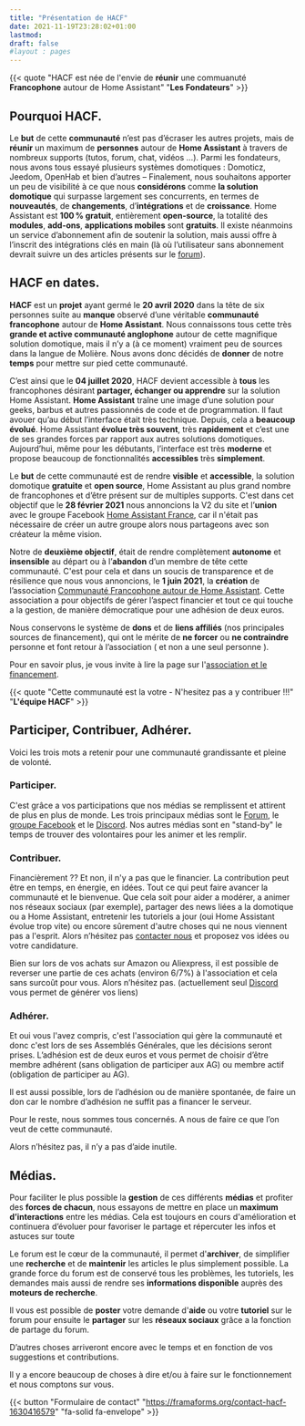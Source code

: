 ```yaml
---
title: "Présentation de HACF"
date: 2021-11-19T23:28:02+01:00
lastmod:
draft: false
#layout : pages
---
```

{{< quote "HACF est née de l'envie de **réunir** une commuanuté **Francophone** autour de Home Assistant" "**Les Fondateurs**" >}}

## Pourquoi HACF.
Le **but** de cette **communauté** n’est pas d’écraser les autres projets, mais de **réunir** un maximum de **personnes** autour de **Home Assistant** à travers de nombreux supports (tutos, forum, chat, vidéos …). Parmi les fondateurs, nous avons tous essayé plusieurs systèmes domotiques : Domoticz, Jeedom, OpenHab et bien d’autres – Finalement, nous souhaitons apporter un peu de visibilité à ce que nous **considérons** comme **la solution domotique** qui surpasse largement ses concurrents, en termes de **nouveautés**, de **changements**, d’**intégrations** et de **croissance**. Home Assistant est **100 % gratuit**, entièrement **open-source**, la totalité des **modules**, **add-ons**, **applications mobiles** sont **gratuits**. Il existe néanmoins un service d’abonnement afin de soutenir la solution, mais aussi offre à l’inscrit des intégrations clés en main (là où l’utilisateur sans abonnement devrait suivre un des articles présents sur le [forum](https:forum.hacf.fr)).


## HACF en dates.
**HACF** est un **projet** ayant germé le **20 avril 2020** dans la tête de six personnes suite au **manque** observé d’une véritable **communauté francophone** autour de **Home Assistant**. Nous connaissons tous cette très **grande et active communauté anglophone** autour de cette magnifique solution domotique, mais il n’y a (à ce moment) vraiment peu de sources dans la langue de Molière. Nous avons donc décidés de **donner** de notre **temps** pour mettre sur pied cette communauté.

C’est ainsi que le **04 juillet 2020**, HACF devient accessible à **tous** les francophones désirant **partager, échanger ou apprendre** sur la solution Home Assistant. **Home Assistant** traîne une image d’une solution pour geeks, barbus et autres passionnés de code et de programmation. Il faut avouer qu’au début l’interface était très technique. Depuis, cela a **beaucoup évolué**. Home Assistant **évolue très souvent**, très **rapidement** et c’est une de ses grandes forces par rapport aux autres solutions domotiques. Aujourd’hui, même pour les débutants, l’interface est très **moderne** et propose beaucoup de fonctionnalités **accessibles** très **simplement**.

Le **but** de cette communauté est de rendre **visible** et **accessible**, la solution domotique **gratuite** et **open source**, Home Assistant au plus grand nombre de francophones et d’être présent sur de multiples supports. C'est dans cet objectif que le **28 février 2021** nous annoncions la V2 du site et l’**union** avec le groupe Facebook [Home Assistant France](https://groupe-facebook.hacf.fr), car il n'était pas nécessaire de créer un autre groupe alors nous partageons avec son créateur la même vision.

Notre de **deuxième objectif**, était de rendre complètement **autonome** et **insensible** au départ ou à l’**abandon** d’un membre de tête cette communauté. C'est pour cela et dans un soucis de transparence et de résilience que nous vous annoncions, le **1 juin 2021**, la **création** de l’association [Communauté Francophone autour de Home Assistant](../association/). Cette association a pour objectifs de gérer l’aspect financier et tout ce qui touche a la gestion, de manière démocratique pour une adhésion de deux euros.

Nous conservons le système de **dons** et de **liens affiliés** (nos principales sources de financement), qui ont le mérite de **ne forcer** ou **ne contraindre** personne et font retour à l’association ( et non a une seul personne ).

Pour en savoir plus, je vous invite à lire la page sur l'[association et le financement](./../association/).

{{< quote "Cette communauté est la votre - N'hesitez pas a y contribuer !!!" "**L'équipe HACF**" >}}

## Participer, Contribuer, Adhérer.
Voici les trois mots a retenir pour une communauté grandissante et pleine de volonté.

### Participer.
C'est grâce a vos participations que nos médias se remplissent et attirent de plus en plus de monde. Les trois principaux médias sont le [Forum](https://forum.hacf.fr), le [groupe Facebook](https://groupe-facebook.hacf.fr) et le [Discord](https://discord.hacf.fr). Nos autres médias sont en "stand-by" le temps de trouver des volontaires pour les animer et les remplir.

### Contribuer.

Financièrement ?? Et non, il n'y a pas que le financier. La contribution peut être en temps, en énergie, en idées. Tout ce qui peut faire avancer la communauté et le bienvenue. Que cela soit pour aider a modérer, a animer nos réseaux sociaux (par exemple), partager des news liées a la domotique ou a Home Assistant, entretenir les tutoriels a jour (oui Home Assistant évolue trop vite) ou encore sûrement d'autre choses qui ne nous viennent pas a l'esprit. Alors n’hésitez pas [contacter nous](https://framaforms.org/contact-hacf-1630416579) et proposez vos idées ou votre candidature.

Bien sur lors de vos achats sur Amazon ou Aliexpress, il est possible de reverser une partie de ces achats (environ 6/7%) à l'association et cela sans surcoût pour vous. Alors n’hésitez pas. (actuellement seul [Discord](https://discord.hacf.fr) vous permet de générer vos liens)

### Adhérer.
Et oui vous l'avez compris, c'est l'association qui gère la communauté et donc c'est lors de ses Assemblés Générales, que les décisions seront prises. L’adhésion est de deux euros et vous permet de choisir d’être membre adhérent (sans obligation de participer aux AG) ou membre actif (obligation de participer au AG).

Il est aussi possible, lors de l’adhésion ou de manière spontanée, de faire un don car le nombre d’adhésion ne suffit pas a financer le serveur.

Pour le reste, nous sommes tous concernés. A nous de faire ce que l’on veut de cette communauté.

Alors n’hésitez pas, il n’y a pas d’aide inutile.


## Médias.
Pour faciliter le plus possible la **gestion** de ces différents **médias** et profiter des **forces de chacun**, nous essayons de mettre en place un **maximum d’interactions** entre les médias. Cela est toujours en cours d'amélioration et continuera d’évoluer pour favoriser le partage et répercuter les infos et astuces sur toute

Le forum est le cœur de la communauté, il permet d'**archiver**, de simplifier une **recherche** et de **maintenir** les articles le plus simplement possible. La grande force du forum est de conservé tous les problèmes, les tutoriels, les demandes mais aussi de rendre ses **informations disponible** auprès des **moteurs de recherche**.

Il vous est possible de **poster** votre demande d'**aide** ou votre **tutoriel** sur le forum pour ensuite le **partager** sur les **réseaux sociaux** grâce a la fonction de partage du forum.

D’autres choses arriveront encore avec le temps et en fonction de vos suggestions et contributions.

Il y a encore beaucoup de choses à dire et/ou à faire sur le fonctionnement et nous comptons sur vous.

{{< button "Formulaire de contact" "https://framaforms.org/contact-hacf-1630416579" "fa-solid fa-envelope" >}}